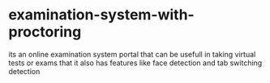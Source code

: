 # examination-system-with-proctoring
its an online examination system portal that can be usefull in taking virtual tests or exams that it also has features like face detection and tab switching detection 
